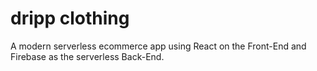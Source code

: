 # dripp clothing

A modern serverless ecommerce app using React on the Front-End and Firebase as the serverless Back-End.
